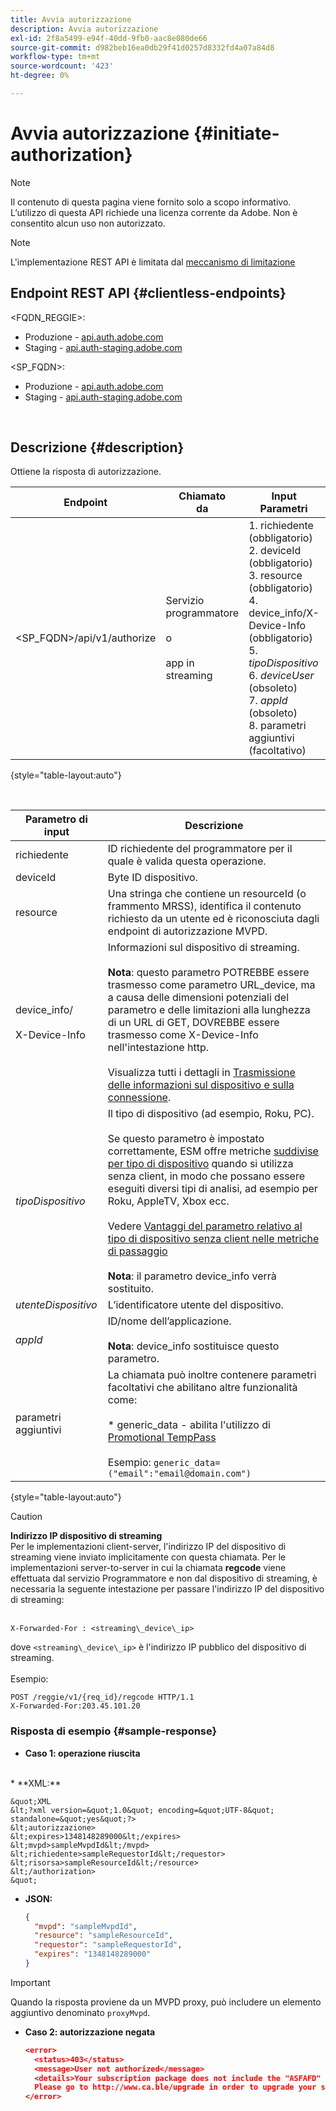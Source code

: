 ```yaml
---
title: Avvia autorizzazione
description: Avvia autorizzazione
exl-id: 2f8a5499-e94f-40dd-9fb0-aac8e080de66
source-git-commit: d982beb16ea0db29f41d0257d8332fd4a07a84d8
workflow-type: tm+mt
source-wordcount: '423'
ht-degree: 0%

---
```


# Avvia autorizzazione {#initiate-authorization}

>[!NOTE]
>
>Il contenuto di questa pagina viene fornito solo a scopo informativo. L’utilizzo di questa API richiede una licenza corrente da Adobe. Non è consentito alcun uso non autorizzato.

>[!NOTE]
>
> L&#39;implementazione REST API è limitata dal [meccanismo di limitazione](/help/authentication/integration-guide-programmers/throttling-mechanism.md)

## Endpoint REST API {#clientless-endpoints}

&lt;FQDN_REGGIE>:

* Produzione - [api.auth.adobe.com](http://api.auth.adobe.com/)
* Staging - [api.auth-staging.adobe.com](http://api.auth-staging.adobe.com/)

&lt;SP_FQDN>:

* Produzione - [api.auth.adobe.com](http://api.auth.adobe.com/)
* Staging - [api.auth-staging.adobe.com](http://api.auth-staging.adobe.com/)

</br>

## Descrizione {#description}

Ottiene la risposta di autorizzazione.

| Endpoint | Chiamato </br> da | Input   </br>Parametri | Metodo HTTP </br> | Risposta | HTTP </br>Risposta |
| --- | --- | --- | --- | --- | --- |
| &lt;SP_FQDN>/api/v1/authorize | Servizio programmatore </br></br>o</br></br>app in streaming | 1. richiedente (obbligatorio)</br>2.  deviceId (obbligatorio)</br>3.  resource (obbligatorio)</br>4.  device_info/X-Device-Info (obbligatorio)</br>5.  _tipoDispositivo_</br> 6.  _deviceUser_ (obsoleto)</br>7.  _appId_ (obsoleto)</br>8.  parametri aggiuntivi (facoltativo) | GET | XML o JSON contenente i dettagli di autorizzazione o di errore se l’operazione non ha esito positivo. Vedi gli esempi di seguito. | 200 - Operazione riuscita </br>403 - Nessuna operazione riuscita |

{style="table-layout:auto"}

</br>


| Parametro di input | Descrizione |
| --- | --- |
| richiedente | ID richiedente del programmatore per il quale è valida questa operazione. |
| deviceId | Byte ID dispositivo. |
| resource | Una stringa che contiene un resourceId (o frammento MRSS), identifica il contenuto richiesto da un utente ed è riconosciuta dagli endpoint di autorizzazione MVPD. |
| device_info/</br></br>X-Device-Info | Informazioni sul dispositivo di streaming.</br></br>**Nota**: questo parametro POTREBBE essere trasmesso come parametro URL_device, ma a causa delle dimensioni potenziali del parametro e delle limitazioni alla lunghezza di un URL di GET, DOVREBBE essere trasmesso come X-Device-Info nell&#39;intestazione http. </br></br>Visualizza tutti i dettagli in [Trasmissione delle informazioni sul dispositivo e sulla connessione](/help/authentication/integration-guide-programmers/passing-client-information-device-connection-and-application.md). |
| _tipoDispositivo_ | Il tipo di dispositivo (ad esempio, Roku, PC).</br></br>Se questo parametro è impostato correttamente, ESM offre metriche [suddivise per tipo di dispositivo](/help/authentication/integration-guide-programmers/features-premium/esm/entitlement-service-monitoring-overview.md#clientless_device_type) quando si utilizza senza client, in modo che possano essere eseguiti diversi tipi di analisi, ad esempio per Roku, AppleTV, Xbox ecc.</br></br>Vedere [Vantaggi del parametro relativo al tipo di dispositivo senza client nelle metriche di passaggio ](/help/authentication/notes-technical/benefits-of-using-the-clientless-devicetype-parameter-in-pass-metrics.md)</br></br>**Nota**: il parametro device_info verrà sostituito. |
| _utenteDispositivo_ | L’identificatore utente del dispositivo. |
| _appId_ | ID/nome dell’applicazione. </br></br>**Nota**: device_info sostituisce questo parametro. |
| parametri aggiuntivi | La chiamata può inoltre contenere parametri facoltativi che abilitano altre funzionalità come:</br></br>* generic_data - abilita l&#39;utilizzo di [Promotional TempPass](/help/authentication/integration-guide-programmers/features-premium/temporary-access/promotional-temp-pass.md)</br></br>Esempio: `generic_data=("email":"email@domain.com")` |

{style="table-layout:auto"}

>[!CAUTION]
>
>**Indirizzo IP dispositivo di streaming**</br>
>Per le implementazioni client-server, l&#39;indirizzo IP del dispositivo di streaming viene inviato implicitamente con questa chiamata.  Per le implementazioni server-to-server in cui la chiamata **regcode** viene effettuata dal servizio Programmatore e non dal dispositivo di streaming, è necessaria la seguente intestazione per passare l&#39;indirizzo IP del dispositivo di streaming:</br></br>
>
>```
>X-Forwarded-For : <streaming\_device\_ip>
>```
>
>dove `<streaming\_device\_ip>` è l&#39;indirizzo IP pubblico del dispositivo di streaming.</br></br>
>Esempio: </br>
>
>```
>POST /reggie/v1/{req_id}/regcode HTTP/1.1
>X-Forwarded-For:203.45.101.20
>```
>


### Risposta di esempio {#sample-response}

* **Caso 1: operazione riuscita**
</br>
  * **XML:**
  </br>

    &quot;XML
    &lt;?xml version=&quot;1.0&quot; encoding=&quot;UTF-8&quot; standalone=&quot;yes&quot;?>
    &lt;autorizzazione>
    &lt;expires>1348148289000&lt;/expires>
    &lt;mvpd>sampleMvpdId&lt;/mvpd>
    &lt;richiedente>sampleRequestorId&lt;/requestor>
    &lt;risorsa>sampleResourceId&lt;/resource>
    &lt;/authorization>
    &quot;



* **JSON:**

  ```JSON
  {
    "mvpd": "sampleMvpdId",
    "resource": "sampleResourceId",
    "requestor": "sampleRequestorId",
    "expires": "1348148289000"
  }
  ```

>[!IMPORTANT]
>
>Quando la risposta proviene da un MVPD proxy, può includere un elemento aggiuntivo denominato `proxyMvpd`.



* **Caso 2: autorizzazione negata**


  ```JSON
  <error>
    <status>403</status>
    <message>User not authorized</message>
    <details>Your subscription package does not include the "ASFAFD" channel.
    Please go to http://www.ca.ble/upgrade in order to upgrade your subscription.</details>
  </error>
  ```
